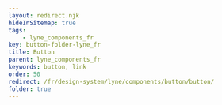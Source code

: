 ```yaml
---
layout: redirect.njk
hideInSitemap: true
tags: 
    - lyne_components_fr
key: button-folder-lyne_fr
title: Button
parent: lyne_components_fr
keywords: button, link
order: 50
redirect: /fr/design-system/lyne/components/button/button/
folder: true
---
```


